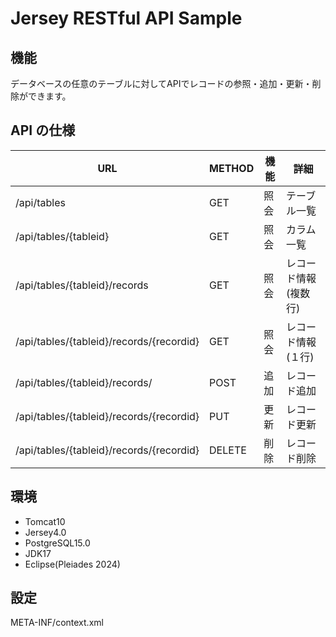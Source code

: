 # Jersey RESTful API Sample

## 機能
データベースの任意のテーブルに対してAPIでレコードの参照・追加・更新・削除ができます。

## API の仕様

|URL|METHOD|機能| 詳細 |
|---|------|----|-----|
|/api/tables | GET| 照会 | テーブル一覧 |
|/api/tables/{tableid} | GET| 照会 | カラム一覧 |
|/api/tables/{tableid}/records | GET| 照会 | レコード情報(複数行) |
|/api/tables/{tableid}/records/{recordid} | GET| 照会 | レコード情報(１行) |
|/api/tables/{tableid}/records/|POST| 追加 |レコード追加|
|/api/tables/{tableid}/records/{recordid}|PUT| 更新 |レコード更新|
|/api/tables/{tableid}/records/{recordid}|DELETE|削除|レコード削除|

## 環境

* Tomcat10
* Jersey4.0
* PostgreSQL15.0
* JDK17
* Eclipse(Pleiades 2024)

## 設定

META-INF/context.xml
